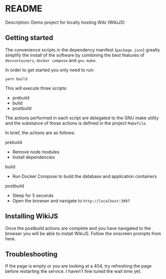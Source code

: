 # README

Description: Demo project for locally hosting Wiki (WikiJS)

## Getting started

The convenience scripts in the dependency manifest (`package.json`) greatly simplify the install of the software by combining the best features of `devcontainers`, `docker compose` and `gnu make`. 

In order to get started you only need to run:

```yarn build```

This will execute three scripts: 

* prebuild
* build
* postbuild

The actions performed in each script are delegated to the GNU make utility and the substance of those actions is defined in the project `Makefile`.

In brief, the actions are as follows:

prebuild

* Remove node modules
* Install dependencies

build

* Run Docker Compose to build the database and application containers

postbuild

* Sleep for 5 seconds
* Open the browser and navigate to `http://localhost:3097`

## Installing WikiJS

Once the postbuild actions are complete and you have navigated to the browser you will be able to install WikiJS. Follow the onscreen prompts from here.

## Troubleshooting

If the page is empty or you are looking at a 404, try refreshing the page before restarting the service. I haven't fine tuned the wait time yet.


